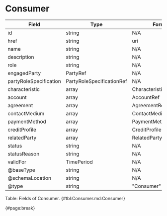 <!--
    ATTENTION: This file was generated via gradle!
               Do NOT manually edit this file! Any such changes will be overwritten!
-->

# Consumer

| Field | Type | Format | Required |
| ------- | ------- | ------- | --- |
| id | string | N/A | No |
| href | string | uri | No |
| name | string | N/A | No |
| description | string | N/A | No |
| role | string | N/A | No |
| engagedParty | PartyRef | N/A | No |
| partyRoleSpecification | PartyRoleSpecificationRef | N/A | No |
| characteristic | array | Characteristic | No |
| account | array | AccountRef | No |
| agreement | array | AgreementRef | No |
| contactMedium | array | ContactMedium | No |
| paymentMethod | array | PaymentMethodRef | No |
| creditProfile | array | CreditProfile | No |
| relatedParty | array | RelatedPartyOrPartyRole | No |
| status | string | N/A | No |
| statusReason | string | N/A | No |
| validFor | TimePeriod | N/A | No |
| @baseType | string | N/A | No |
| @schemaLocation | string | N/A | No |
| @type | string | "Consumer" | Yes |

Table: Fields of Consumer. {#tbl:Consumer.md:Consumer}

{#page:break}

